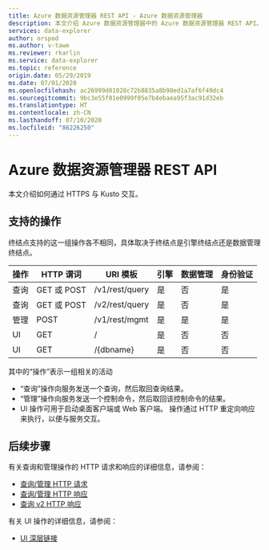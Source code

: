 ```yaml
---
title: Azure 数据资源管理器 REST API - Azure 数据资源管理器
description: 本文介绍 Azure 数据资源管理器中的 Azure 数据资源管理器 REST API。
services: data-explorer
author: orspod
ms.author: v-tawe
ms.reviewer: rkarlin
ms.service: data-explorer
ms.topic: reference
origin.date: 05/29/2019
ms.date: 07/01/2020
ms.openlocfilehash: ac26999d01028c72b8835a8b98ed1a7af6f49dc4
ms.sourcegitcommit: 9bc3e55f01e0999f05e7b4ebaea95f3ac91d32eb
ms.translationtype: HT
ms.contentlocale: zh-CN
ms.lasthandoff: 07/10/2020
ms.locfileid: "86226250"
---
```

# <a name="azure-data-explorer-rest-api"></a>Azure 数据资源管理器 REST API

本文介绍如何通过 HTTPS 与 Kusto 交互。

## <a name="supported-actions"></a>支持的操作

终结点支持的这一组操作各不相同，具体取决于终结点是引擎终结点还是数据管理终结点。

|操作         |HTTP 谓词   |URI 模板           |引擎|数据管理|身份验证 |
|---------------|------------|-----------------------|------|---------------|---------------|
|查询          |GET 或 POST |/v1/rest/query         |是   |否             |是            |
|查询          |GET 或 POST |/v2/rest/query         |是   |否             |是            |
|管理     |POST        |/v1/rest/mgmt          |是   |是            |是            |
|UI             |GET         |/                      |是   |否             |否             |
|UI             |GET         |/{dbname}              |是   |否             |否             |

其中的“操作”表示一组相关的活动

* “查询”操作向服务发送一个查询，然后取回查询结果。
* “管理”操作向服务发送一个控制命令，然后取回该控制命令的结果。
* UI 操作可用于启动桌面客户端或 Web 客户端。 操作通过 HTTP 重定向响应来执行，以便与服务交互。

## <a name="next-steps"></a>后续步骤

有关查询和管理操作的 HTTP 请求和响应的详细信息，请参阅：
 * [查询/管理 HTTP 请求](./request.md)
 * [查询/管理 HTTP 响应](./response.md)
 * [查询 v2 HTTP 响应](./response2.md)

有关 UI 操作的详细信息，请参阅：
 * [UI 深层链接](./deeplink.md)
